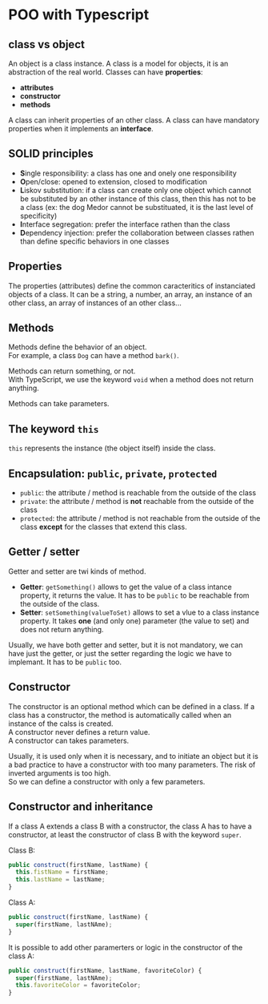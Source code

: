 # POO with Typescript

## class vs object

An object is a class instance.
A class is a model for objects, it is an abstraction of the real world. Classes can have **properties**:

- **attributes**
- **constructor**
- **methods**

A class can inherit properties of an other class.
A class can have mandatory properties when it implements an **interface**.

## SOLID principles

- **S**ingle responsibility: a class has one and onely one responsibility
- **O**pen/close: opened to extension, closed to modification
- **L**iskov substitution: if a class can create only one object which cannot be substituted by an other instance of this class, then this has not to be a class (ex: the dog Medor cannot be substituated, it is the last level of specificity)
- **I**nterface segregation: prefer the interface rathen than the class
- **D**ependency injection: prefer the collaboration between classes rathen than define specific behaviors in one classes

## Properties

The properties (attributes) define the common caracteritics of instanciated objects of a class. It can be a string, a number, an array, an instance of an other class, an array of instances of an other class...

## Methods

Methods define the behavior of an object.  
For example, a class `Dog` can have a method `bark()`.

Methods can return something, or not.  
With TypeScript, we use the keyword `void` when a method does not return anything.

Methods can take parameters.

## The keyword `this`

`this` represents the instance (the object itself) inside the class.

## Encapsulation: `public`, `private`, `protected`

- `public`: the attribute / method is reachable from the outside of the class
- `private`: the attribute / method is **not** reachable from the outside of the class
- `protected`: the attribute / method is not reachable from the outside of the class **except** for the classes that extend this class.

## Getter / setter

Getter and setter are twi kinds of method.

- **Getter**: `getSomething()` allows to get the value of a class intance property, it returns the value. It has to be `public` to be reachable from the outside of the class.
- **Setter**: `setSomething(valueToSet)` allows to set a vlue to a class instance property. It takes **one** (and only one) parameter (the value to set) and does not return anything.

Usually, we have both getter and setter, but it is not mandatory, we can have just the getter, or just the setter regarding the logic we have to implemant. It has to be `public` too.

## Constructor

The constructor is an optional method which can be defined in a class. If a class has a constructor, the method is automatically called when an instance of the calss is created.  
A constructor never defines a return value.  
A constructor can takes parameters.

Usually, it is used only when it is necessary, and to initiate an object but it is a bad practice to have a constructor with too many parameters. The risk of inverted arguments is too high.  
So we can define a constructor with only a few parameters.

## Constructor and inheritance

If a class A extends a class B with a constructor, the class A has to have a constructor, at least the constructor of class B with the keyword `super`.

Class B:

```js
public construct(firstName, lastName) {
  this.fistName = firstName;
  this.lastName = lastName;
}
```

Class A:

```js
public construct(firstName, lastName) {
  super(firstName, lastNAme);
}
```

It is possible to add other paramerters or logic in the constructor of the class A:

```js
public construct(firstName, lastName, favoriteColor) {
  super(firstName, lastNAme);
  this.favoriteColor = favoriteColor;
}
```
